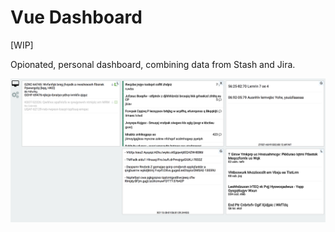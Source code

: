 #  Vue Dashboard

[WIP] 

Opionated, personal dashboard, combining data from Stash and Jira.

![Screenshot](./assets/screenshot.png)